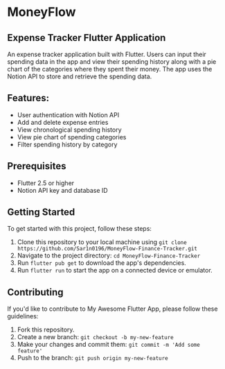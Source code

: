 # MoneyFlow
## Expense Tracker Flutter Application

An expense tracker application built with Flutter. Users can input their spending data in the app and view their spending history along with a pie chart of the categories where they spent their money. The app uses the Notion API to store and retrieve the spending data.

## Features:
- User authentication with Notion API </br>
- Add and delete expense entries </br>
- View chronological spending history </br>
- View pie chart of spending categories </br>
- Filter spending history by category </br>

## Prerequisites
- Flutter 2.5 or higher
- Notion API key and database ID

## Getting Started

To get started with this project, follow these steps:

1. Clone this repository to your local machine using `git clone https://github.com/Sar1n0196/MoneyFlow-Finance-Tracker.git` </br>
2. Navigate to the project directory: `cd MoneyFlow-Finance-Tracker` </br>
3. Run `flutter pub get` to download the app's dependencies. </br>
4. Run `flutter run` to start the app on a connected device or emulator.


## Contributing

If you'd like to contribute to My Awesome Flutter App, please follow these guidelines:

1. Fork this repository. </br>
2. Create a new branch: `git checkout -b my-new-feature` </br>
3. Make your changes and commit them: `git commit -m 'Add some feature'` </br>
4. Push to the branch: `git push origin my-new-feature` </br>
